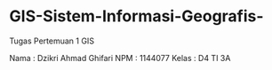 # GIS-Sistem-Informasi-Geografis-


Tugas Pertemuan 1 GIS

Nama : Dzikri Ahmad Ghifari 
NPM : 1144077
Kelas : D4 TI 3A
